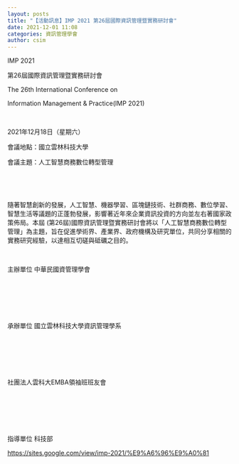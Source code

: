```yaml
---
layout: posts
title: "【活動訊息】IMP 2021 第26屆國際資訊管理暨實務研討會"
date: 2021-12-01 11:08
categories: 資訊管理學會
author: csim
---
```










IMP 2021

第26屆國際資訊管理暨實務研討會

The 26th International Conference on 

Information Management & Practice(IMP 2021)

 

















2021年12月18日（星期六）

會議地點：國立雲林科技大學



















會議主題：人工智慧商務數位轉型管理



















 



















 

隨著智慧創新的發展，人工智慧、機器學習、區塊鏈技術、社群商務、數位學習、智慧生活等議題的正蓬勃發展，影響著近年來企業資訊投資的方向並左右著國家政策佈局。本屆 (第26屆)國際資訊管理暨實務研討會將以「人工智慧商務數位轉型管理」為主題，旨在促進學術界、產業界、政府機構及研究單位，共同分享相關的實務研究經驗，以達相互切磋與砥礪之目的。





 

主辦單位 中華民國資管理學會

 

 







 





承辦單位 國立雲林科技大學資訊管理學系

 

 







 





社團法人雲科大EMBA領袖班班友會 

 

 







 





指導單位 科技部



https://sites.google.com/view/imp-2021/%E9%A6%96%E9%A0%81



































 
